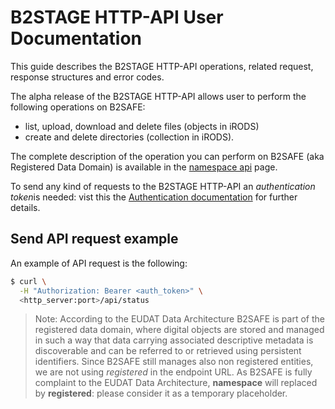 
# B2STAGE HTTP-API User Documentation

This guide describes the B2STAGE HTTP-API operations, related request, response structures and error codes.

The alpha release of the B2STAGE HTTP-API allows user to perform the following operations on B2SAFE:
- list, upload, download and delete files (objects in iRODS) 
- create and delete directories (collection in iRODS).

The complete description of the operation you can perform on B2SAFE (aka Registered Data Domain) is available in the [namespace api](namespace.md) page.

To send any kind of requests to the B2STAGE HTTP-API an *authentication token*is needed: vist this the [Authentication documentation](authentication.md) for further details.

## Send API request example
An example of API request is the following: 
```bash
$ curl \
  -H "Authorization: Bearer <auth_token>" \
  <http_server:port>/api/status 
```

>Note: According to the EUDAT Data Architecture B2SAFE is part of the registered data domain, where digital objects are stored and managed in such a way that data carrying associated descriptive metadata is discoverable and can be referred to or retrieved using persistent identifiers.
Since B2SAFE still manages also non registered entities, we are not using *registered* in the endpoint URL. As B2SAFE is fully complaint to the EUDAT Data Architecture, **namespace** will replaced by **registered**: please consider it as a temporary placeholder.

